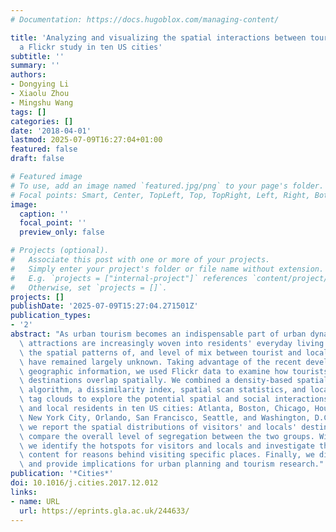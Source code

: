 ```yaml
---
# Documentation: https://docs.hugoblox.com/managing-content/

title: 'Analyzing and visualizing the spatial interactions between tourists and locals:
  a Flickr study in ten US cities'
subtitle: ''
summary: ''
authors:
- Dongying Li
- Xiaolu Zhou
- Mingshu Wang
tags: []
categories: []
date: '2018-04-01'
lastmod: 2025-07-09T16:27:04+01:00
featured: false
draft: false

# Featured image
# To use, add an image named `featured.jpg/png` to your page's folder.
# Focal points: Smart, Center, TopLeft, Top, TopRight, Left, Right, BottomLeft, Bottom, BottomRight.
image:
  caption: ''
  focal_point: ''
  preview_only: false

# Projects (optional).
#   Associate this post with one or more of your projects.
#   Simply enter your project's folder or file name without extension.
#   E.g. `projects = ["internal-project"]` references `content/project/deep-learning/index.md`.
#   Otherwise, set `projects = []`.
projects: []
publishDate: '2025-07-09T15:27:04.271501Z'
publication_types:
- '2'
abstract: "As urban tourism becomes an indispensable part of urban dynamics, tourist\
  \ attractions are increasingly woven into residents' everyday living spaces. However,\
  \ the spatial patterns of, and level of mix between tourist and local attractions\
  \ have remained largely unknown. Taking advantage of the recent development in volunteered\
  \ geographic information, we used Flickr data to examine how tourists and locals'\
  \ destinations overlap spatially. We combined a density-based spatial clustering\
  \ algorithm, a dissimilarity index, spatial scan statistics, and location-based\
  \ tag clouds to explore the potential spatial and social interactions between tourists\
  \ and local residents in ten US cities: Atlanta, Boston, Chicago, Houston, Los Angeles,\
  \ New York City, Orlando, San Francisco, Seattle, and Washington, D.C.. At the city-level,\
  \ we report the spatial distributions of visitors' and locals' destinations and\
  \ compare the overall level of segregation between the two groups. Within each city,\
  \ we identify the hotspots for visitors and locals and investigate the semantic\
  \ content for reasons behind visiting specific places. Finally, we discuss our findings\
  \ and provide implications for urban planning and tourism research."
publication: '*Cities*'
doi: 10.1016/j.cities.2017.12.012
links:
- name: URL
  url: https://eprints.gla.ac.uk/244633/
---
```


